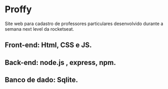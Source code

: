 # Proffy

Site web para cadastro de professores particulares desenvolvido durante a semana next level da rocketseat.

## Front-end: Html, CSS e JS.
## Back-end: node.js , express, npm.
## Banco de dado: Sqlite.



